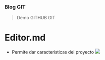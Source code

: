### Blog GIT 
>Demo GITHUB GIT


# Editor.md
* Permite dar caracteristicas del proyecto
![](https://pandao.github.io/editor.md/images/logos/editormd-logo-180x180.png)